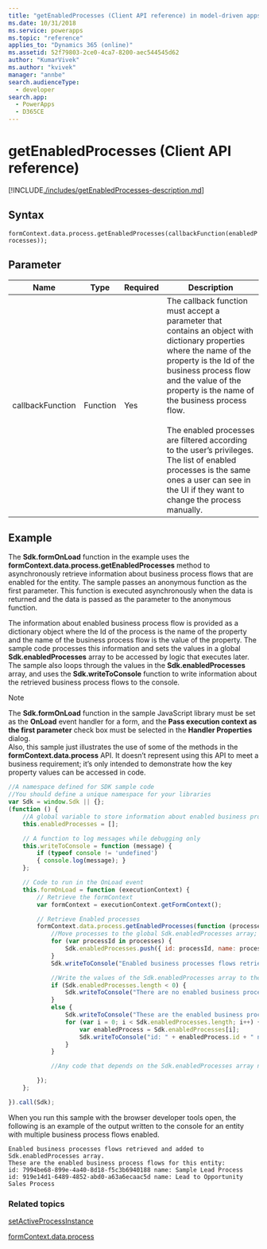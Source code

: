 ```yaml
---
title: "getEnabledProcesses (Client API reference) in model-driven apps| MicrosoftDocs"
ms.date: 10/31/2018
ms.service: powerapps
ms.topic: "reference"
applies_to: "Dynamics 365 (online)"
ms.assetid: 52f79803-2ce0-4ca7-8200-aec544545d62
author: "KumarVivek"
ms.author: "kvivek"
manager: "annbe"
search.audienceType: 
  - developer
search.app: 
  - PowerApps
  - D365CE
---
```

# getEnabledProcesses (Client API reference)



[!INCLUDE[./includes/getEnabledProcesses-description.md](./includes/getEnabledProcesses-description.md)]

## Syntax

`formContext.data.process.getEnabledProcesses(callbackFunction(enabledProcesses));`

## Parameter

|Name|Type|Required|Description|
|--|--|--|--|
|callbackFunction|Function|Yes|The callback function must accept a parameter that contains an object with dictionary properties where the name of the property is the Id of the business process flow and the value of the property is the name of the business process flow.<br/><br/>The enabled processes are filtered according to the user’s privileges. The list of enabled processes is the same ones a user can see in the UI if they want to change the process manually.|

## Example

The **Sdk.formOnLoad** function in the example uses the **formContext.data.process.getEnabledProcesses** method to asynchronously retrieve information about business process flows that are enabled for the entity. The sample passes an anonymous function as the first parameter. This function is executed asynchronously when the data is returned and the data is passed as the parameter to the anonymous function.

The information about enabled business process flow is provided as a dictionary object where the Id of the process is the name of the property and the name of the business process flow is the value of the property. The sample code processes this information and sets the values in a global **Sdk.enabledProcesses** array to be accessed by logic that executes later. The sample also loops through the values in the **Sdk.enabledProcesses** array, and uses the **Sdk.writeToConsole** function to write information about the retrieved business process flows to the console.

>[!NOTE]
>The **Sdk.formOnLoad** function in the sample JavaScript library must be set as the **OnLoad** event handler for a form, and the **Pass execution context as the first parameter** check box must be selected in the **Handler Properties** dialog.<br/>Also, this sample just illustrates the use of some of the methods in the **formContext.data.process** API. It doesn’t represent using this API to meet a business requirement; it’s only intended to demonstrate how the key property values can be accessed in code.

```JavaScript
//A namespace defined for SDK sample code
//You should define a unique namespace for your libraries
var Sdk = window.Sdk || {};
(function () {
    //A global variable to store information about enabled business processes after they are retrieved asynchronously
    this.enabledProcesses = [];

    // A function to log messages while debugging only
    this.writeToConsole = function (message) {
        if (typeof console != 'undefined')
        { console.log(message); }
    };

    // Code to run in the OnLoad event 
    this.formOnLoad = function (executionContext) {
        // Retrieve the formContext
        var formContext = executionContext.getFormContext();

        // Retrieve Enabled processes
        formContext.data.process.getEnabledProcesses(function (processes) {
            //Move processes to the global Sdk.enabledProcesses array;
            for (var processId in processes) {
                Sdk.enabledProcesses.push({ id: processId, name: processes[processId] })
            }
            Sdk.writeToConsole("Enabled business processes flows retrieved and added to Sdk.enabledProcesses array.");

            //Write the values of the Sdk.enabledProcesses array to the console
            if (Sdk.enabledProcesses.length < 0) {
                Sdk.writeToConsole("There are no enabled business process flows for this entity.");
            }
            else {
                Sdk.writeToConsole("These are the enabled business process flows for this entity:");
                for (var i = 0; i < Sdk.enabledProcesses.length; i++) {
                    var enabledProcess = Sdk.enabledProcesses[i];
                    Sdk.writeToConsole("id: " + enabledProcess.id + " name: " + enabledProcess.name)
                }
            }

            //Any code that depends on the Sdk.enabledProcesses array needs to be initiated here

        });
    };

}).call(Sdk);
```

When you run this sample with the browser developer tools open, the following is an example of the output written to the console for an entity with multiple business process flows enabled.

```
Enabled business processes flows retrieved and added to Sdk.enabledProcesses array.
These are the enabled business process flows for this entity:
id: 7994be68-899e-4a40-8d18-f5c3b6940188 name: Sample Lead Process
id: 919e14d1-6489-4852-abd0-a63a6ecaac5d name: Lead to Opportunity Sales Process
```

### Related topics

[setActiveProcessInstance](setActiveProcessInstance.md)

[formContext.data.process](../formContext-data-process.md)
 


